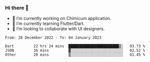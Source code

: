 ### Hi there 👋

<!--
**devcat37/devcat37** is a ✨ _special_ ✨ repository because its `README.md` (this file) appears on your GitHub profile.-->


- 🔭 I’m currently working on Chimicum application.
- 🌱 I’m currently learning Flutter/Dart.
- 👯 I’m looking to collaborate with UI designers.
<!-- - 🤔 I’m looking for help with ... -->

<!--START_SECTION:waka-->

```text
From: 28 December 2022 - To: 04 January 2023

Dart         22 hrs 24 mins  ███████████████████████▒░   93.73 %
JSON         36 mins         ▓░░░░░░░░░░░░░░░░░░░░░░░░   02.52 %
Other        20 mins         ▒░░░░░░░░░░░░░░░░░░░░░░░░   01.45 %
```

<!--END_SECTION:waka-->
